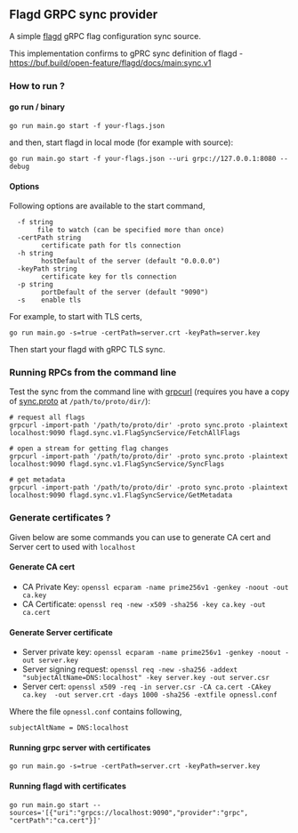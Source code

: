 ## Flagd GRPC sync provider

A simple [flagd](https://github.com/open-feature/flagd) gRPC flag configuration sync source.

This implementation confirms to gPRC sync definition of flagd - https://buf.build/open-feature/flagd/docs/main:sync.v1

### How to run ?

#### go run / binary

```shell
go run main.go start -f your-flags.json
```

and then, start flagd in local mode (for example with source):

```shell
go run main.go start -f your-flags.json --uri grpc://127.0.0.1:8080 --debug
```

#### Options

Following options are available to the start command,

```text
  -f string
       file to watch (can be specified more than once)
  -certPath string
        certificate path for tls connection
  -h string
        hostDefault of the server (default "0.0.0.0")
  -keyPath string
        certificate key for tls connection
  -p string
        portDefault of the server (default "9090")
  -s    enable tls
```

For example, to start with TLS certs,

```shell
go run main.go -s=true -certPath=server.crt -keyPath=server.key
```

Then start your flagd with gRPC TLS sync.

### Running RPCs from the command line

Test the sync from the command line with [grpcurl](https://github.com/fullstorydev/grpcurl) (requires you have a copy of [sync.proto](https://raw.githubusercontent.com/open-feature/schemas/main/protobuf/sync/v1/sync_service.proto) at `/path/to/proto/dir/`):

```shell
# request all flags
grpcurl -import-path '/path/to/proto/dir' -proto sync.proto -plaintext localhost:9090 flagd.sync.v1.FlagSyncService/FetchAllFlags
```

```shell
# open a stream for getting flag changes
grpcurl -import-path '/path/to/proto/dir' -proto sync.proto -plaintext localhost:9090 flagd.sync.v1.FlagSyncService/SyncFlags
```

```shell
# get metadata
grpcurl -import-path '/path/to/proto/dir' -proto sync.proto -plaintext localhost:9090 flagd.sync.v1.FlagSyncService/GetMetadata
```

### Generate certificates ? 

Given below are some commands you can use to generate CA cert and Server cert to used with `localhost`

#### Generate CA cert

- CA Private Key: `openssl ecparam -name prime256v1 -genkey -noout -out ca.key`
- CA Certificate: `openssl req -new -x509 -sha256 -key ca.key -out ca.cert`

#### Generate Server certificate

- Server private key:  `openssl ecparam -name prime256v1 -genkey -noout -out server.key`
- Server signing request:  `openssl req -new -sha256 -addext "subjectAltName=DNS:localhost" -key server.key -out server.csr`
- Server cert:  `openssl x509 -req -in server.csr -CA ca.cert -CAkey ca.key  -out server.crt -days 1000 -sha256 -extfile opnessl.conf`

Where the file `opnessl.conf` contains following,

`subjectAltName = DNS:localhost`

#### Running grpc server with certificates

`go run main.go -s=true -certPath=server.crt -keyPath=server.key`

#### Running flagd with certificates

`go run main.go start --sources='[{"uri":"grpcs://localhost:9090","provider":"grpc", "certPath":"ca.cert"}]'`